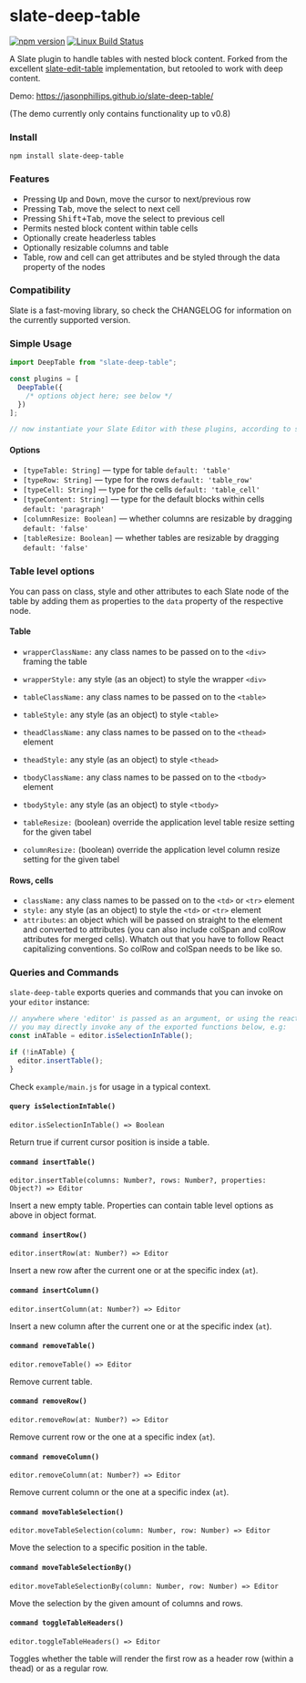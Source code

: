 # slate-deep-table

[![npm version](https://badge.fury.io/js/slate-deep-table.svg)](https://badge.fury.io/js/slate-deep-table)
[![Linux Build Status](https://travis-ci.org/jasonphillips/slate-deep-table.png?branch=master)](https://travis-ci.org/jasonphillips/slate-deep-table)

A Slate plugin to handle tables with nested block content. Forked from the excellent [slate-edit-table](https://github.com/GitbookIO/slate-edit-table) implementation, but retooled to work with deep content.

Demo: https://jasonphillips.github.io/slate-deep-table/

(The demo currently only contains functionality up to v0.8)

### Install

```
npm install slate-deep-table
```

### Features

- Pressing <kbd>Up</kbd> and <kbd>Down</kbd>, move the cursor to next/previous row
- Pressing <kbd>Tab</kbd>, move the select to next cell
- Pressing <kbd>Shift+Tab</kbd>, move the select to previous cell
- Permits nested block content within table cells
- Optionally create headerless tables
- Optionally resizable columns and table
- Table, row and cell can get attributes and be styled through the data property of the nodes

### Compatibility

Slate is a fast-moving library, so check the CHANGELOG for information on the currently supported version.

### Simple Usage

```js
import DeepTable from "slate-deep-table";

const plugins = [
  DeepTable({
    /* options object here; see below */
  })
];

// now instantiate your Slate Editor with these plugins, according to slate documentation
```

#### Options

- `[typeTable: String]` — type for table `default: 'table'`
- `[typeRow: String]` — type for the rows `default: 'table_row'`
- `[typeCell: String]` — type for the cells `default: 'table_cell'`
- `[typeContent: String]` — type for the default blocks within cells `default: 'paragraph'`
- `[columnResize: Boolean]` — whether columns are resizable by dragging `default: 'false'`
- `[tableResize: Boolean]` — whether tables are resizable by dragging `default: 'false'`

### Table level options

You can pass on class, style and other attributes to each Slate node of the table by adding them as properties to the `data` property of the respective node.

#### Table

- `wrapperClassName:` any class names to be passed on to the `<div>` framing the table
- `wrapperStyle:` any style (as an object) to style the wrapper `<div>`
- `tableClassName:` any class names to be passed on to the `<table>`
- `tableStyle:` any style (as an object) to style `<table>`
- `theadClassName:` any class names to be passed on to the `<thead>` element
- `theadStyle:` any style (as an object) to style `<thead>`
- `tbodyClassName:` any class names to be passed on to the `<tbody>` element
- `tbodyStyle:` any style (as an object) to style `<tbody>`

- `tableResize:` (boolean) override the application level table resize setting for the given tabel
- `columnResize:` (boolean) override the application level column resize setting for the given tabel

#### Rows, cells

- `className:` any class names to be passed on to the `<td>` or `<tr>` element
- `style:` any style (as an object) to style the `<td>` or `<tr>` element
- `attributes`: an object which will be passed on straight to the element and converted to attributes (you can also include colSpan and colRow attributes for merged cells). Whatch out that you have to follow React capitalizing conventions. So colRow and colSpan needs to be like so.

### Queries and Commands

`slate-deep-table` exports queries and commands that you can invoke on your `editor` instance:

```js
// anywhere where 'editor' is passed as an argument, or using the react Component's ref,
// you may directly invoke any of the exported functions below, e.g:
const inATable = editor.isSelectionInTable();

if (!inATable) {
  editor.insertTable();
}
```

Check `example/main.js` for usage in a typical context.

#### `query isSelectionInTable()`

`editor.isSelectionInTable() => Boolean`

Return true if current cursor position is inside a table.

#### `command insertTable()`

`editor.insertTable(columns: Number?, rows: Number?, properties: Object?) => Editor`

Insert a new empty table. Properties can contain table level options as above in object format.

#### `command insertRow()`

`editor.insertRow(at: Number?) => Editor`

Insert a new row after the current one or at the specific index (`at`).

#### `command insertColumn()`

`editor.insertColumn(at: Number?) => Editor`

Insert a new column after the current one or at the specific index (`at`).

#### `command removeTable()`

`editor.removeTable() => Editor`

Remove current table.

#### `command removeRow()`

`editor.removeRow(at: Number?) => Editor`

Remove current row or the one at a specific index (`at`).

#### `command removeColumn()`

`editor.removeColumn(at: Number?) => Editor`

Remove current column or the one at a specific index (`at`).

#### `command moveTableSelection()`

`editor.moveTableSelection(column: Number, row: Number) => Editor`

Move the selection to a specific position in the table.

#### `command moveTableSelectionBy()`

`editor.moveTableSelectionBy(column: Number, row: Number) => Editor`

Move the selection by the given amount of columns and rows.

#### `command toggleTableHeaders()`

`editor.toggleTableHeaders() => Editor`

Toggles whether the table will render the first row as a header row (within a thead) or as a regular row.
